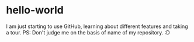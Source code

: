 # hello-world

I am just starting to use GitHub, learning about different features and taking a tour.
PS: Don't judge me on the basis of name of my repository. :D
